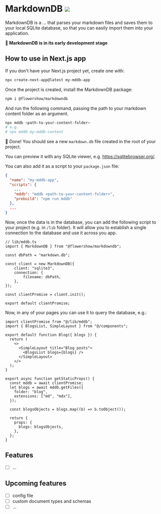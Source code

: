 # MarkdownDB [![](https://badgen.net/npm/v/@flowershow/markdowndb)](https://www.npmjs.com/package/@flowershow/markdowndb)

MarkdownDB is a ... that parses your markdown files and saves them to your local SQLite database, so that you can easily import them into your application.

**🚧 MarkdownDB is in its early development stage**

## How to use in Next.js app

If you don't have your Next.js project yet, create one with:

```sh
npx create-next-app@latest my-mddb-app
```

Once the project is created, install the MarkdownDB package:

```sh
npm i @flowershow/markdowndb
```

And run the following command, passing the path to your markdown content folder as an argument.

```sh
npx mddb <path-to-your-content-folder>
# e.g.
# npx mddb my-mddb-content
```

🎉 Done! You should see a new `markdown.db` file created in the root of your project.

You can preview it with any SQLite viewer, e.g. https://sqlitebrowser.org/.

You can also add it as a script to your `package.json` file:

```json
{
  "name": "my-mddb-app",
  "scripts": {
    ...
    "mddb": "mddb <path-to-your-content-folder>",
    "prebuild": "npm run mddb"
  },
  ...
}

```

Now, once the data is in the database, you can add the following script to your project (e.g. in `/lib` folder). It will allow you to establish a single connection to the database and use it across you app.

```
// lib/mddb.ts
import { MarkdownDB } from "@flowershow/markdowndb";

const dbPath = "markdown.db";

const client = new MarkdownDB({
    client: "sqlite3",
    connection: {
        filename: dbPath,
    },
});

const clientPromise = client.init();

export default clientPromise;
```

Now, in any of your pages you can use it to query the database, e.g.:

```tsx
import clientPromise from "@/lib/mddb";
import { BlogsList, SimpleLayout } from "@/components";

export default function Blog({ blogs }) {
  return (
    <>
      <SimpleLayout title="Blog posts">
        <BlogsList blogs={blogs} />
      </SimpleLayout>
    </>
  );
}

export async function getStaticProps() {
  const mddb = await clientPromise;
  let blogs = await mddb.getFiles({
    folder: "blog",
    extensions: ["md", "mdx"],
  });

  const blogsObjects = blogs.map((b) => b.toObject());

  return {
    props: {
      blogs: blogsObjects,
    },
  };
}
```

## Features

- [ ] ...

## Upcoming features

- [ ] config file
- [ ] custom document types and schemas
- [ ] ...
